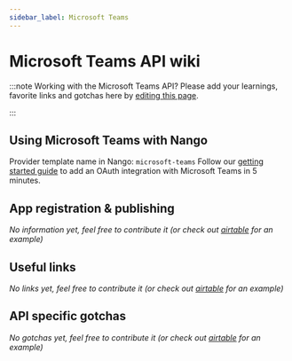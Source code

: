```yaml
---
sidebar_label: Microsoft Teams
---
```

# Microsoft Teams API wiki

:::note Working with the Microsoft Teams API?
Please add your learnings, favorite links and gotchas here by [editing this page](https://github.com/nangohq/nango/tree/master/docs/docs/providers/microsoft-teams.md).

:::

## Using Microsoft Teams with Nango
Provider template name in Nango: `microsoft-teams`
Follow our [getting started guide](../reference/guide.md) to add an OAuth integration with Microsoft Teams in 5 minutes.

## App registration & publishing
*No information yet, feel free to contribute it (or check out [airtable](airtable.md) for an example)*


## Useful links
*No links yet, feel free to contribute it (or check out [airtable](airtable.md) for an example)*

## API specific gotchas
*No gotchas yet, feel free to contribute it (or check out [airtable](airtable.md) for an example)*
